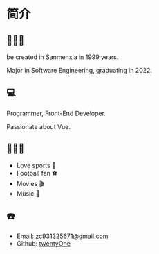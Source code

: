 # 简介

## 🙋🏻‍♂️

be created in Sanmenxia in 1999 years.

Major in Software Engineering, graduating in 2022.

## 💻

Programmer, Front-End Developer.

Passionate about Vue.

## 🏃🏻‍♀️

- Love sports 🏃
- Football fan ⚽️
- Movies 🎬
- Music 🎵

## ☎️

- Email: zc931325671@gmail.com
- Github: [twentyOne](https://github.com/zclsx)
